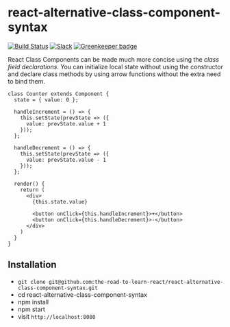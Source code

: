 # react-alternative-class-component-syntax

[![Build Status](https://travis-ci.org/the-road-to-learn-react/react-alternative-class-component-syntax.svg?branch=master)](https://travis-ci.org/the-road-to-learn-react/react-alternative-class-component-syntax) [![Slack](https://slack-the-road-to-learn-react.wieruch.com/badge.svg)](https://slack-the-road-to-learn-react.wieruch.com/) [![Greenkeeper badge](https://badges.greenkeeper.io/the-road-to-learn-react/react-alternative-class-component-syntax.svg)](https://greenkeeper.io/)

React Class Components can be made much more concise using the *class field declarations*. You can initialize local state without using the constructor and declare class methods by using arrow functions without the extra need to bind them.

```
class Counter extends Component {
  state = { value: 0 };

  handleIncrement = () => {
    this.setState(prevState => ({
      value: prevState.value + 1
    }));
  };

  handleDecrement = () => {
    this.setState(prevState => ({
      value: prevState.value - 1
    }));
  };

  render() {
    return (
      <div>
        {this.state.value}

        <button onClick={this.handleIncrement}>+</button>
        <button onClick={this.handleDecrement}>-</button>
      </div>
    )
  }
}
```

## Installation

* `git clone git@github.com:the-road-to-learn-react/react-alternative-class-component-syntax.git`
* cd react-alternative-class-component-syntax
* npm install
* npm start
* visit `http://localhost:8080`
